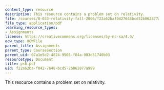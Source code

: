 ```yaml
---
content_type: resource
description: This resource contains a problem set on relativity.
file: /courses/8-033-relativity-fall-2006/f22a62baf0427648bcd52b062877a999_ps6.pdf
file_type: application/pdf
learning_resource_types:
- Assignments
license: https://creativecommons.org/licenses/by-nc-sa/4.0/
ocw_type: OCWFile
parent_title: Assignments
parent_type: CourseSection
parent_uid: 07a1e5d2-4824-9505-f84a-083d31740b03
resourcetype: Document
title: ps6.pdf
uid: f22a62ba-f042-7648-bcd5-2b062877a999
---
```

This resource contains a problem set on relativity.